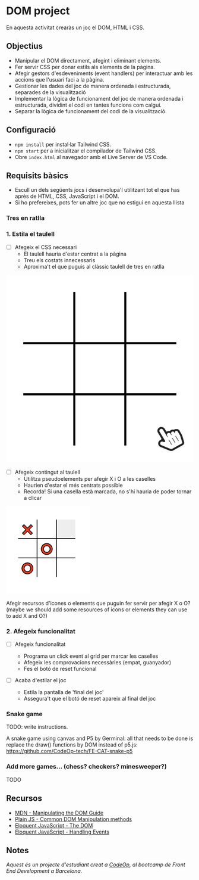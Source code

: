 # DOM project

En aquesta activitat crearàs un joc el DOM, HTML i CSS.

## Objectius

- Manipular el DOM directament, afegint i eliminant elements.
- Fer servir CSS per donar estils als elements de la pàgina.
- Afegir gestors d'esdeveniments (event handlers) per interactuar amb les accions que l'usuari faci a la pàgina.
- Gestionar les dades del joc de manera ordenada i estructurada, separades de la visualització
- Implementar la lògica de funcionament del joc de manera ordenada i estructurada, dividint el codi en tantes funcions com calgui.
- Separar la lògica de funcionament del codi de la visualització.

## Configuració

- `npm install` per instal·lar Tailwind CSS.
- `npm start` per a inicialitzar el compilador de Tailwind CSS.
- Obre `index.html` al navegador amb el Live Server de VS Code.

## Requisits bàsics

- Escull un dels següents jocs i desenvolupa'l utilitzant tot el que has après de HTML, CSS, JavaScript i el DOM.
- Si ho prefereixes, pots fer un altre joc que no estigui en aquesta llista

### Tres en ratlla

### 1. Estila el taulell

- [ ] Afegeix el CSS necessari
  - El taulell hauria d'estar centrat a la pàgina
  - Treu els costats innecessaris
  - Aproxima't el que puguis al clàssic taulell de tres en ratlla

![Part 1](suport/pas%201.png)

- [ ] Afegeix contingut al taulell
  - Utilitza pseudoelements per afegir X i O a les caselles
  - Haurien d'estar el més centrats possible
  - Recorda! Si una casella està marcada, no s'hi hauria de poder tornar a clicar

![Part 2](suport/pas%202.png)

Afegir recursos d'icones o elements que puguin fer servir per afegir X o O? (maybe we should add some resources of icons or elements they can use to add X and O?)

### 2. Afegeix funcionalitat

- [ ] Afegeix funcionalitat
  - Programa un click event al grid per marcar les caselles
  - Afegeix les comprovacions necessàries (empat, guanyador)
  - Fes el botó de reset funcional

- [ ] Acaba d'estilar el joc
  - Estila la pantalla de 'final del joc'
  - Assegura't que el botó de reset apareix al final del joc

### Snake game

TODO: write instructions.

A snake game using canvas and P5 by Germinal: all that needs to be done is replace the draw() functions by DOM instead of p5.js: <https://github.com/CodeOp-tech/FE-CAT-snake-p5>

### Add more games... (chess? checkers? minesweeper?)

TODO

## Recursos

- [MDN - Manipulating the DOM Guide](https://developer.mozilla.org/en-US/docs/Learn/JavaScript/Client-side_web_APIs/Manipulating_documents)
- [Plain JS - Common DOM Manipulation methods](https://plainjs.com/javascript/manipulation/)
- [Eloquent JavaScript - The DOM](https://eloquentjavascript.net/14_dom.html)
- [Eloquent JavaScript - Handling Events](https://eloquentjavascript.net/15_event.html)

## Notes

_Aquest és un projecte d'estudiant creat a [CodeOp](http://CodeOp.tech), al bootcamp de Front End Development a Barcelona._
